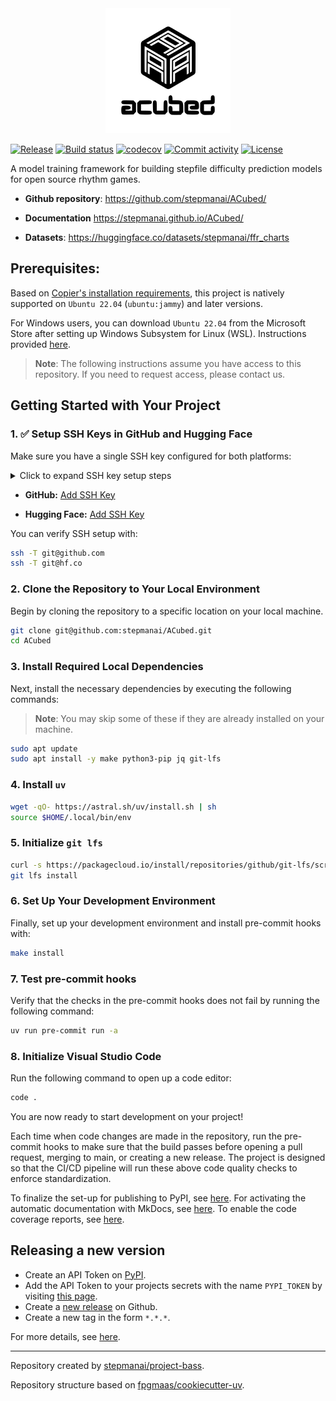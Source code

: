 <div align="center">
    <picture>
        <source srcset="assets/logo/dark-mode/acubed.png"  media="(prefers-color-scheme: dark)">
        <img src="assets/logo/no-dark-mode/acubed.png" alt="Logo" width="200px" height=auto>
    </picture>
</div>

[![Release](https://img.shields.io/github/v/release/stepmanai/ACubed)](https://img.shields.io/github/v/release/stepmanai/ACubed)
[![Build status](https://img.shields.io/github/actions/workflow/status/stepmanai/ACubed/main.yml?branch=main)](https://github.com/stepmanai/ACubed/actions/workflows/main.yml?query=branch%3Amain)
[![codecov](https://codecov.io/gh/stepmanai/ACubed/branch/main/graph/badge.svg)](https://codecov.io/gh/stepmanai/ACubed)
[![Commit activity](https://img.shields.io/github/commit-activity/m/stepmanai/ACubed)](https://img.shields.io/github/commit-activity/m/stepmanai/ACubed)
[![License](https://img.shields.io/github/license/stepmanai/ACubed)](https://img.shields.io/github/license/stepmanai/ACubed)

A model training framework for building stepfile difficulty prediction models for open source rhythm games.

- **Github repository**: <https://github.com/stepmanai/ACubed/>
- **Documentation** <https://stepmanai.github.io/ACubed/>

- **Datasets**: <https://huggingface.co/datasets/stepmanai/ffr_charts>

## Prerequisites:

Based on [Copier's installation requirements](https://github.com/copier-org/copier?tab=readme-ov-file#installation), this project is natively supported on `Ubuntu 22.04` (`ubuntu:jammy`) and later versions.

For Windows users, you can download `Ubuntu 22.04` from the Microsoft Store after setting up Windows Subsystem for Linux (WSL). Instructions provided [here](https://learn.microsoft.com/en-us/windows/wsl/install).

> **Note**: The following instructions assume you have access to this repository. If you need to request access, please contact us.

## Getting Started with Your Project

### 1. ✅ Setup SSH Keys in GitHub and Hugging Face

Make sure you have a single SSH key configured for both platforms:

<details>
<summary>Click to expand SSH key setup steps</summary>

```bash
# Generate a new SSH key (if you don't have one)
ssh-keygen -t ed25519 -C "your_email@example.com"

# Add the key to your SSH agent
eval "$(ssh-agent -s)"
ssh-add ~/.ssh/id_ed25519
# Copy the public key to clipboard
cat ~/.ssh/id_ed25519.pub

```

</details>

- **GitHub:** [Add SSH Key](https://github.com/settings/keys)

- **Hugging Face:** [Add SSH Key](https://huggingface.co/settings/keys)

You can verify SSH setup with:

```bash
ssh -T git@github.com
ssh -T git@hf.co
```

### 2. Clone the Repository to Your Local Environment

Begin by cloning the repository to a specific location on your local machine.

```bash
git clone git@github.com:stepmanai/ACubed.git
cd ACubed
```

### 3. Install Required Local Dependencies

Next, install the necessary dependencies by executing the following commands:

> **Note**: You may skip some of these if they are already installed on your machine.

```bash
sudo apt update
sudo apt install -y make python3-pip jq git-lfs
```

### 4. Install `uv`

```bash
wget -qO- https://astral.sh/uv/install.sh | sh
source $HOME/.local/bin/env
```

### 5. Initialize `git lfs`

```bash
curl -s https://packagecloud.io/install/repositories/github/git-lfs/script.deb.sh | sudo bash
git lfs install
```

### 6. Set Up Your Development Environment

Finally, set up your development environment and install pre-commit hooks with:

```bash
make install
```

### 7. Test pre-commit hooks

Verify that the checks in the pre-commit hooks does not fail by running the following command:

```bash
uv run pre-commit run -a
```

### 8. Initialize Visual Studio Code

Run the following command to open up a code editor:

```bash
code .
```

You are now ready to start development on your project!

Each time when code changes are made in the repository, run the pre-commit hooks to make sure that the build passes before opening a pull request, merging to main, or creating a new release. The project is designed so that the CI/CD pipeline will run these above code quality checks to enforce standardization.

To finalize the set-up for publishing to PyPI, see [here](https://fpgmaas.github.io/cookiecutter-uv/features/publishing/#set-up-for-pypi).
For activating the automatic documentation with MkDocs, see [here](https://fpgmaas.github.io/cookiecutter-uv/features/mkdocs/#enabling-the-documentation-on-github).
To enable the code coverage reports, see [here](https://fpgmaas.github.io/cookiecutter-uv/features/codecov/).

## Releasing a new version

- Create an API Token on [PyPI](https://pypi.org/).
- Add the API Token to your projects secrets with the name `PYPI_TOKEN` by visiting [this page](https://github.com/stepmanai/ACubed/settings/secrets/actions/new).
- Create a [new release](https://github.com/stepmanai/ACubed/releases/new) on Github.
- Create a new tag in the form `*.*.*`.

For more details, see [here](https://fpgmaas.github.io/cookiecutter-uv/features/cicd/#how-to-trigger-a-release).

---

Repository created by [stepmanai/project-bass](https://github.com/stepmanai/project-bass).

Repository structure based on [fpgmaas/cookiecutter-uv](https://github.com/fpgmaas/cookiecutter-uv).
